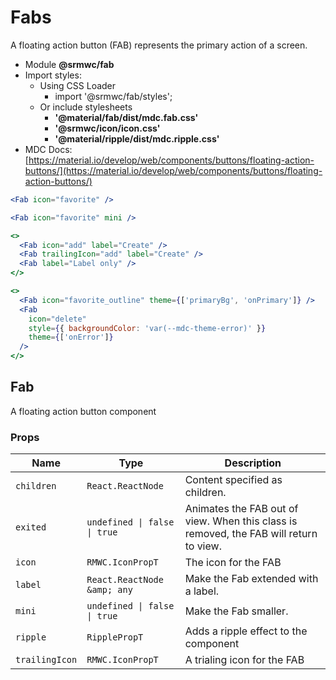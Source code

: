 # Fabs

A floating action button (FAB) represents the primary action of a screen.

- Module **@srmwc/fab**
- Import styles:
  - Using CSS Loader
    - import '@srmwc/fab/styles';
  - Or include stylesheets
    - **'@material/fab/dist/mdc.fab.css'**
    - **'@srmwc/icon/icon.css'**
    - **'@material/ripple/dist/mdc.ripple.css'**
- MDC Docs: [https://material.io/develop/web/components/buttons/floating-action-buttons/](https://material.io/develop/web/components/buttons/floating-action-buttons/)

```jsx
<Fab icon="favorite" />
```

```jsx
<Fab icon="favorite" mini />
```

```jsx
<>
  <Fab icon="add" label="Create" />
  <Fab trailingIcon="add" label="Create" />
  <Fab label="Label only" />
</>
```

```jsx
<>
  <Fab icon="favorite_outline" theme={['primaryBg', 'onPrimary']} />
  <Fab
    icon="delete"
    style={{ backgroundColor: 'var(--mdc-theme-error)' }}
    theme={['onError']}
  />
</>
```

## Fab
A floating action button component

### Props

| Name | Type | Description |
|------|------|-------------|
| `children` | `React.ReactNode` | Content specified as children. |
| `exited` | `undefined \| false \| true` | Animates the FAB out of view. When this class is removed, the FAB will return to view. |
| `icon` | `RMWC.IconPropT` | The icon for the FAB |
| `label` | `React.ReactNode &amp; any` | Make the Fab extended with a label. |
| `mini` | `undefined \| false \| true` | Make the Fab smaller. |
| `ripple` | `RipplePropT` | Adds a ripple effect to the component |
| `trailingIcon` | `RMWC.IconPropT` | A trialing icon for the FAB |


